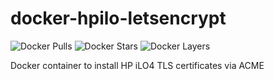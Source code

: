 # docker-hpilo-letsencrypt
![Docker Pulls](https://img.shields.io/docker/pulls/starcraft66/hpilo-letsencrypt.svg)
![Docker Stars](https://img.shields.io/docker/stars/starcraft66/hpilo-letsencrypt.svg)
![Docker Layers](https://images.microbadger.com/badges/image/starcraft66/hpilo-letsencrypt.svg)

Docker container to install HP iLO4 TLS certificates via ACME
